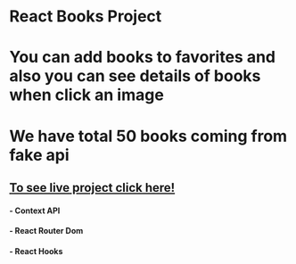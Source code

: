 # React Books Project

# You can add books to favorites and also you can see details of books when click an image
# We have total 50 books coming from fake api 

 ## [To see live project click here!](https://anilcosarss-books-app.surge.sh/)

#### - Context API
#### - React Router Dom
#### - React Hooks



